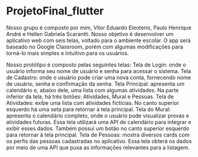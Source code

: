 # ProjetoFinal_flutter
Nosso grupo é composto por mim, Vitor Eduardo Eleoterio, Paulo Henrique André e Hellen Gabriela Scarantti. Nosso objetivo é desenvolver um aplicativo web com seis telas, voltado para o ambiente escolar. O app será baseado no Google Classroom, porém com algumas modificações para torná-lo mais simples e intuitivo para os usuários.

Nosso protótipo é composto pelas seguintes telas:
Tela de Login: onde o usuário informa seu nome de usuário e senha para acessar o sistema.
Tela de Cadastro: onde o usuário pode criar uma nova conta, fornecendo nome de usuário, senha e confirmação da senha.
Tela Principal: apresenta um calendário e, abaixo dele, uma lista com algumas atividades. Na parte inferior da tela, há três botões: Atividades, Mural e Pessoas.
Tela de Atividades: exibe uma lista com atividades fictícias. No canto superior esquerdo há uma seta para retornar à tela principal.
Tela do Mural: apresenta o calendário completo, onde o usuário pode visualizar provas e atividades futuras. Essa tela utilizará uma API de calendário para integrar e exibir esses dados. Também possui um botão no canto superior esquerdo para retornar à tela principal.
Tela de Pessoas: mostra diversos cards com os perfis das pessoas cadastradas no aplicativo. Essa tela obterá os dados por meio de uma API que puxa as informações relevantes para a listagem.

